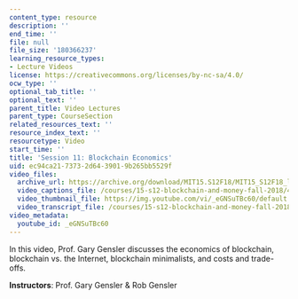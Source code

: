 ```yaml
---
content_type: resource
description: ''
end_time: ''
file: null
file_size: '180366237'
learning_resource_types:
- Lecture Videos
license: https://creativecommons.org/licenses/by-nc-sa/4.0/
ocw_type: ''
optional_tab_title: ''
optional_text: ''
parent_title: Video Lectures
parent_type: CourseSection
related_resources_text: ''
resource_index_text: ''
resourcetype: Video
start_time: ''
title: 'Session 11: Blockchain Economics'
uid: ec94ca21-7373-2d64-3901-9b265bb5529f
video_files:
  archive_url: https://archive.org/download/MIT15.S12F18/MIT15_S12F18_lec11_300k.mp4
  video_captions_file: /courses/15-s12-blockchain-and-money-fall-2018/433f8780656a592a88470acb63297800_eGNSuTBc60.vtt
  video_thumbnail_file: https://img.youtube.com/vi/_eGNSuTBc60/default.jpg
  video_transcript_file: /courses/15-s12-blockchain-and-money-fall-2018/97ee3c543c07f134ffb9c9b697154501_eGNSuTBc60.pdf
video_metadata:
  youtube_id: _eGNSuTBc60
---
```


In this video, Prof. Gary Gensler discusses the economics of blockchain, blockchain vs. the Internet, blockchain minimalists, and costs and trade-offs.

**Instructors**: Prof. Gary Gensler & Rob Gensler

